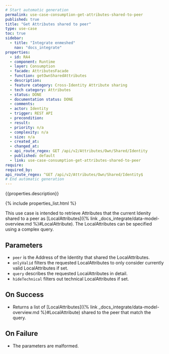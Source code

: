 ```yaml
---
# Start automatic generation
permalink: use-case-consumption-get-attributes-shared-to-peer
published: true
title: "Get Attributes shared to peer"
type: use-case
toc: true
sidebar:
  - title: "Integrate enmeshed"
    nav: "docs_integrate"
properties:
  - id: RA4
  - component: Runtime
  - layer: Consumption
  - facade: AttributesFacade
  - function: getOwnSharedAttributes
  - description:
  - feature category: Cross-Identity Attribute sharing
  - tech category: Attributes
  - status: DONE
  - documentation status: DONE
  - comments:
  - actor: Identity
  - trigger: REST API
  - precondition:
  - result:
  - priority: n/a
  - complexity: n/a
  - size: n/a
  - created_at:
  - changed_at:
  - api_route_regex: GET /api/v2/Attributes/Own/Shared/Identity
  - published: default
  - link: use-case-consumption-get-attributes-shared-to-peer
require:
required_by:
api_route_regex: ^GET /api/v2/Attributes/Own/Shared/Identity$
# End automatic generation
---
```


{{properties.description}}

{% include properties_list.html %}

This use case is intended to retrieve Attributes that the current Idenity shared to a peer as [LocalAttributes]({% link _docs_integrate/data-model-overview.md %}#LocalAttribute). The LocalAttributes can be specified using a complex query.

## Parameters

- `peer` is the Address of the Identity that shared the LocalAttributes.
- `onlyValid` filters the requested LocalAttributes to only consider currently valid LocalAttributes if set.
- `query` describes the requested LocalAttributes in detail.
- `hideTechnical` filters out technical LocalAttributes if set.

## On Success

- Returns a list of [LocalAttributes]({% link _docs_integrate/data-model-overview.md %}#LocalAttribute) shared to the peer that match the query.

## On Failure

- The parameters are malformed.
